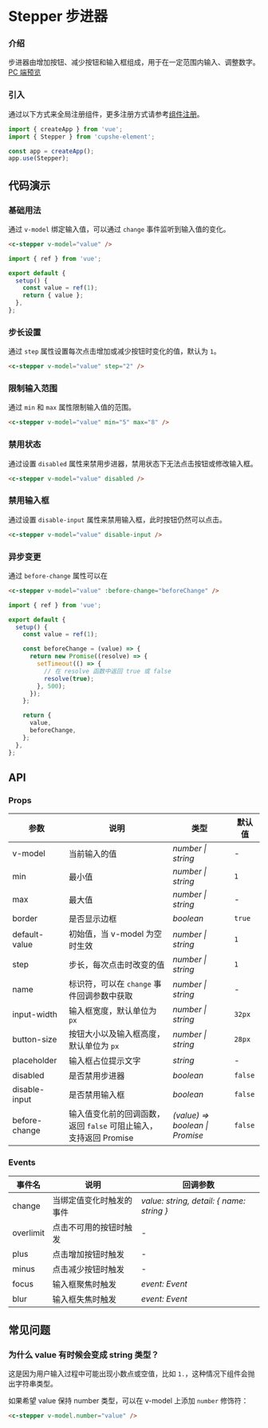 # Stepper 步进器

### 介绍

步进器由增加按钮、减少按钮和输入框组成，用于在一定范围内输入、调整数字。[PC 端预览](/mobile.html#/stepper)

### 引入

通过以下方式来全局注册组件，更多注册方式请参考[组件注册](#/zh-CN/advanced-usage#zu-jian-zhu-ce)。

```js
import { createApp } from 'vue';
import { Stepper } from 'cupshe-element';

const app = createApp();
app.use(Stepper);
```

## 代码演示

### 基础用法

通过 `v-model` 绑定输入值，可以通过 `change` 事件监听到输入值的变化。

```html
<c-stepper v-model="value" />
```

```js
import { ref } from 'vue';

export default {
  setup() {
    const value = ref(1);
    return { value };
  },
};
```

### 步长设置

通过 `step` 属性设置每次点击增加或减少按钮时变化的值，默认为 `1`。

```html
<c-stepper v-model="value" step="2" />
```

### 限制输入范围

通过 `min` 和 `max` 属性限制输入值的范围。

```html
<c-stepper v-model="value" min="5" max="8" />
```

### 禁用状态

通过设置 `disabled` 属性来禁用步进器，禁用状态下无法点击按钮或修改输入框。

```html
<c-stepper v-model="value" disabled />
```

### 禁用输入框

通过设置 `disable-input` 属性来禁用输入框，此时按钮仍然可以点击。

```html
<c-stepper v-model="value" disable-input />
```

### 异步变更

通过 `before-change` 属性可以在

```html
<c-stepper v-model="value" :before-change="beforeChange" />
```

```js
import { ref } from 'vue';

export default {
  setup() {
    const value = ref(1);

    const beforeChange = (value) => {
      return new Promise((resolve) => {
        setTimeout(() => {
          // 在 resolve 函数中返回 true 或 false
          resolve(true);
        }, 500);
      });
    };

    return {
      value,
      beforeChange,
    };
  },
};
```

## API

### Props

| 参数          | 说明                                                              | 类型                            | 默认值  |
| ------------- | ----------------------------------------------------------------- | ------------------------------- | ------- |
| v-model       | 当前输入的值                                                      | _number \| string_              | -       |
| min           | 最小值                                                            | _number \| string_              | `1`     |
| max           | 最大值                                                            | _number \| string_              | -       |
| border        | 是否显示边框                                                      | _boolean_                       | `true`  |
| default-value | 初始值，当 v-model 为空时生效                                     | _number \| string_              | `1`     |
| step          | 步长，每次点击时改变的值                                          | _number \| string_              | `1`     |
| name          | 标识符，可以在 `change` 事件回调参数中获取                        | _number \| string_              | -       |
| input-width   | 输入框宽度，默认单位为 `px`                                       | _number \| string_              | `32px`  |
| button-size   | 按钮大小以及输入框高度，默认单位为 `px`                           | _number \| string_              | `28px`  |
| placeholder   | 输入框占位提示文字                                                | _string_                        | -       |
| disabled      | 是否禁用步进器                                                    | _boolean_                       | `false` |
| disable-input | 是否禁用输入框                                                    | _boolean_                       | `false` |
| before-change | 输入值变化前的回调函数，返回 `false` 可阻止输入，支持返回 Promise | _(value) => boolean \| Promise_ | `false` |

### Events

| 事件名    | 说明                     | 回调参数                                  |
| --------- | ------------------------ | ----------------------------------------- |
| change    | 当绑定值变化时触发的事件 | _value: string, detail: { name: string }_ |
| overlimit | 点击不可用的按钮时触发   | -                                         |
| plus      | 点击增加按钮时触发       | -                                         |
| minus     | 点击减少按钮时触发       | -                                         |
| focus     | 输入框聚焦时触发         | _event: Event_                            |
| blur      | 输入框失焦时触发         | _event: Event_                            |

## 常见问题

### 为什么 value 有时候会变成 string 类型？

这是因为用户输入过程中可能出现小数点或空值，比如 `1.`，这种情况下组件会抛出字符串类型。

如果希望 value 保持 number 类型，可以在 v-model 上添加 `number` 修饰符：

```html
<c-stepper v-model.number="value" />
```
